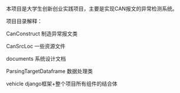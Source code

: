 本项目是大学生创新创业实践项目，主要是实现CAN报文的异常检测系统。

项目目录解释：

CanConstruct 制造异常报文类

CanSrcLoc 一些资源文件

documents 系统设计文档

ParsingTargetDataframe 数据处理类

vehicle django框架+整个项目所有组件的结合体

